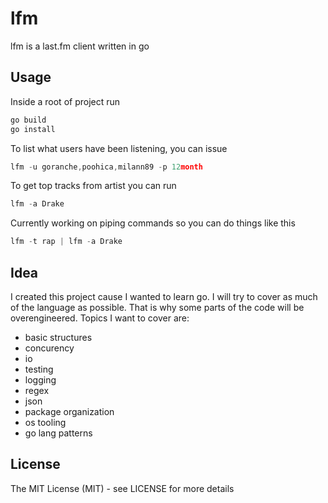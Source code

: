 # lfm

lfm is a last.fm client written in go

## Usage

Inside a root of project run

```bash
go build
go install
```

To list what users have been listening, you can issue

```go
lfm -u goranche,poohica,milann89 -p 12month
```

To get top tracks from artist you can run

```go
lfm -a Drake
```

Currently working on piping commands so you can do things like this

```go
lfm -t rap | lfm -a Drake
```

## Idea 

I created this project cause I wanted to learn go. I will try to cover as much of the language as possible. That is why some parts of the code will be overengineered. Topics I want to cover are:

- basic structures
- concurency
- io
- testing
- logging
- regex
- json
- package organization
- os tooling
- go lang patterns


## License

The MIT License (MIT) - see LICENSE for more details